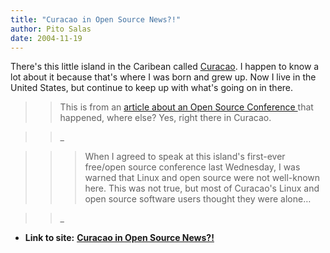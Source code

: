 ```yaml
---
title: "Curacao in Open Source News?!"
author: Pito Salas
date: 2004-11-19
---
```


There's this little island in the Caribean called
[Curacao](<http://en.wikipedia.org/wiki/Cura%E7ao>). I happen to know a lot
about it because that's where I was born and grew up. Now I live in the United
States, but continue to keep up with what's going on in there.

>>

>> This is from an [article about an Open Source Conference
](<http://trends.newsforge.com/trends/04/11/16/1854201.shtml?tid=148&tid=18&tid=150&tid=2&tid=37&tid=132>)that
happened, where else? Yes, right there in Curacao.

>>

>> _

>>

>>> When I agreed to speak at this island's first-ever free/open source
conference last Wednesday, I was warned that Linux and open source were not
well-known here. This was not true, but most of Curacao's Linux and open
source software users thought they were alone…

>>

>> _


* **Link to site:** **[Curacao in Open Source News?!](None)**

